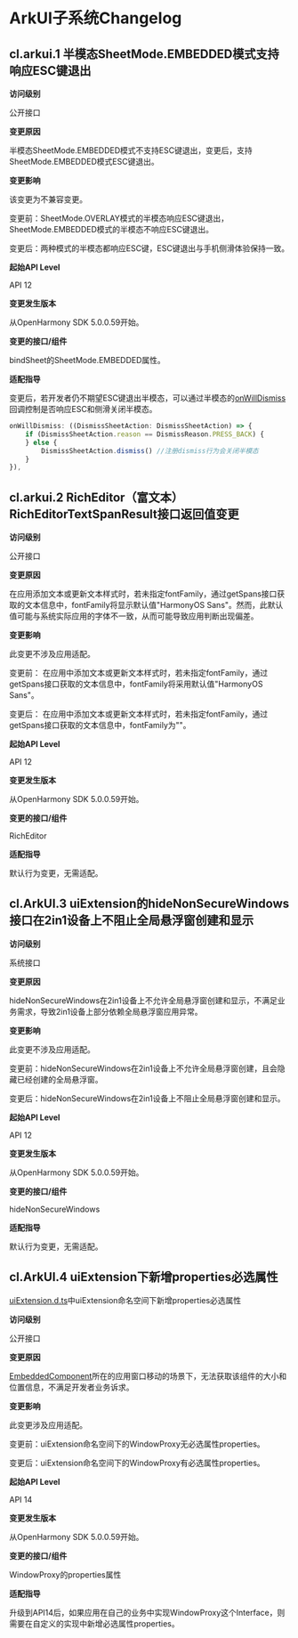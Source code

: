 # ArkUI子系统Changelog

## cl.arkui.1 半模态SheetMode.EMBEDDED模式支持响应ESC键退出

**访问级别**

公开接口

**变更原因**

半模态SheetMode.EMBEDDED模式不支持ESC键退出，变更后，支持SheetMode.EMBEDDED模式ESC键退出。

**变更影响**

该变更为不兼容变更。

变更前：SheetMode.OVERLAY模式的半模态响应ESC键退出，SheetMode.EMBEDDED模式的半模态不响应ESC键退出。

变更后：两种模式的半模态都响应ESC键，ESC键退出与手机侧滑体验保持一致。

**起始API Level**

API 12

**变更发生版本**

从OpenHarmony SDK 5.0.0.59开始。

**变更的接口/组件**

bindSheet的SheetMode.EMBEDDED属性。

**适配指导**

变更后，若开发者仍不期望ESC键退出半模态，可以通过半模态的[onWillDismiss](../../../application-dev/reference/apis-arkui/arkui-ts/ts-universal-attributes-sheet-transition.md#sheetoptions)回调控制是否响应ESC和侧滑关闭半模态。
```ts
onWillDismiss: ((DismissSheetAction: DismissSheetAction) => {
    if (DismissSheetAction.reason == DismissReason.PRESS_BACK) {
    } else {
        DismissSheetAction.dismiss() //注册dismiss行为会关闭半模态
    }
}),
```

## cl.arkui.2 RichEditor（富文本）RichEditorTextSpanResult接口返回值变更

**访问级别**

公开接口

**变更原因**

在应用添加文本或更新文本样式时，若未指定fontFamily，通过getSpans接口获取的文本信息中，fontFamily将显示默认值"HarmonyOS Sans"。然而，此默认值可能与系统实际应用的字体不一致，从而可能导致应用判断出现偏差。

**变更影响**

此变更不涉及应用适配。

变更前：
在应用中添加文本或更新文本样式时，若未指定fontFamily，通过getSpans接口获取的文本信息中，fontFamily将采用默认值"HarmonyOS Sans"。 

变更后：
在应用中添加文本或更新文本样式时，若未指定fontFamily，通过getSpans接口获取的文本信息中，fontFamily为""。

**起始API Level**

API 12

**变更发生版本**

从OpenHarmony SDK 5.0.0.59开始。

**变更的接口/组件**

RichEditor

**适配指导**

默认行为变更，无需适配。

## cl.ArkUI.3 uiExtension的hideNonSecureWindows接口在2in1设备上不阻止全局悬浮窗创建和显示

**访问级别**

系统接口

**变更原因**

hideNonSecureWindows在2in1设备上不允许全局悬浮窗创建和显示，不满足业务需求，导致2in1设备上部分依赖全局悬浮窗应用异常。

**变更影响**

此变更不涉及应用适配。


变更前：hideNonSecureWindows在2in1设备上不允许全局悬浮窗创建，且会隐藏已经创建的全局悬浮窗。


变更后：hideNonSecureWindows在2in1设备上不阻止全局悬浮窗创建和显示。


**起始API Level**

API 12

**变更发生版本**

从OpenHarmony SDK 5.0.0.59开始。

**变更的接口/组件**

hideNonSecureWindows

**适配指导**

默认行为变更，无需适配。

## cl.ArkUI.4 uiExtension下新增properties必选属性

[uiExtension.d.ts](https://gitee.com/openharmony/interface_sdk-js/blob/master/api/@ohos.arkui.uiExtension.d.ts)中uiExtension命名空间下新增properties必选属性

**访问级别**

公开接口

**变更原因**

[EmbeddedComponent](https://gitee.com/openharmony/docs/blob/master/zh-cn/application-dev/reference/apis-arkui/arkui-ts/ts-container-embedded-component.md)所在的应用窗口移动的场景下，无法获取该组件的大小和位置信息，不满足开发者业务诉求。

**变更影响**

此变更涉及应用适配。

变更前：uiExtension命名空间下的WindowProxy无必选属性properties。

变更后：uiExtension命名空间下的WindowProxy有必选属性properties。

**起始API Level**

API 14

**变更发生版本**

从OpenHarmony SDK 5.0.0.59开始。

**变更的接口/组件**

WindowProxy的properties属性

**适配指导**

升级到API14后，如果应用在自己的业务中实现WindowProxy这个Interface，则需要在自定义的实现中新增必选属性properties。
